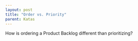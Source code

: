 ```yaml
---
layout: post
title: "Order vs. Priority"
parent: Katas
---
```

How is ordering a Product Backlog different than prioritizing? 
